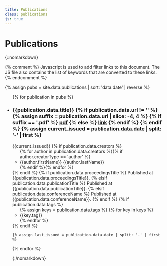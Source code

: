 ```yaml
---
title: Publications
class: publications
js: true
---
```


# Publications

{::nomarkdown}

<nav class="publication-links">
{% comment %} 
Javascript is used to add filter links to this document. The JS file also contains the list of keywords that are converted
to these links.
{% endcomment %}
</nav>

{% assign pubs = site.data.publications | sort: 'data.date' | reverse %}

<ul class="publications">
{% for publication in pubs %}
    <li>
        <h3>{{publication.data.title}}
        {% if publication.data.url != '' %}
            {% assign suffix = publication.data.url | slice: -4, 4 %}
            {% if suffix == '.pdf' %}
                <a href="{{publication.data.url}}" class="pdf">pdf</a>
            {% else %}
                <a href="{{publication.data.url}}" class="non-pdf">link</a>
            {% endif %}
        {% endif %}
        {% assign current_issued = publication.data.date | split: '-' | first %}
        </h3>
        <span class="issued {% if current_issued == last_issued %}hidden{% endif%}">{{current_issued}}</span>
        {% if publication.data.creators %}
            <ul class="authors">
                {% for author in publication.data.creators %}{% if author.creatorType == 'author' %}<li>{{author.firstName}} {{author.lastName}}</li>{% endif %}{% endfor %}
            </ul>
        {% endif %}
        {% if publication.data.proceedingsTitle %}
        <span class="venue">Published at {{publication.data.proceedingsTitle}}.</span>
        {% elsif publication.data.publicationTitle %}
        <span class="venue">Published at {{publication.data.publicationTitle}}.</span>
        {% elsif publication.data.conferenceName %}
        <span class="venue">Published at {{publication.data.conferenceName}}.</span>
        {% endif %}
        {% if publication.data.tags %}
        <ul class="keywords">
            {% assign keys = publication.data.tags %}
            {% for key in keys %}<li>{{key.tag}}</li>{% endfor %}
        </ul>
        {% endif %}
    </li>

    {% assign last_issued = publication.data.date | split: '-' | first %}

{% endfor %}
</span>

{:/nomarkdown}
